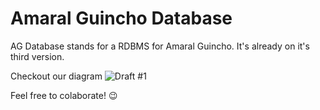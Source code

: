 # Amaral Guincho Database

AG Database stands for a RDBMS for Amaral Guincho. It's already on it's third version.

Checkout our diagram
![Draft #1](https://github.com/AmaralGuincho/database/blob/beta/mind-maps/AG-DATAMODEL3.png?raw=true)

Feel free to colaborate! 😉
